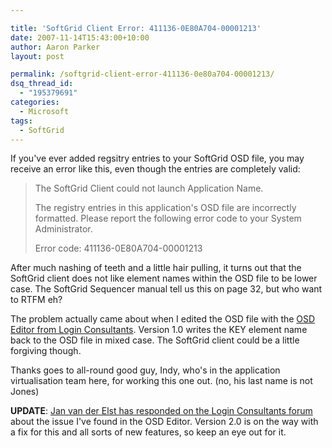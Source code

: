 ```yaml
---

title: 'SoftGrid Client Error: 411136-0E80A704-00001213'
date: 2007-11-14T15:43:00+10:00
author: Aaron Parker
layout: post

permalink: /softgrid-client-error-411136-0e80a704-00001213/
dsq_thread_id:
  - "195379691"
categories:
  - Microsoft
tags:
  - SoftGrid
---
```

If you've ever added regsitry entries to your SoftGrid OSD file, you may receive an error like this, even though the entries are completely valid:

> The SoftGrid Client could not launch Application Name.
> 
> The registry entries in this application's OSD file are incorrectly formatted. Please report the following error code to your System Administrator.
> 
> Error code: 411136-0E80A704-00001213

After much nashing of teeth and a little hair pulling, it turns out that the SoftGrid client does not like element names within the OSD file to be lower case. The SoftGrid Sequencer manual tell us this on page 32, but who want to RTFM eh?

The problem actually came about when I edited the OSD file with the [OSD Editor from Login Consultants](http://www.loginconsultants.com/index.php?option=com_docman&task=doc_details&gid=11&Itemid=149). Version 1.0 writes the KEY element name back to the OSD file in mixed case. The SoftGrid client could be a little forgiving though.

Thanks goes to all-round good guy, Indy, who's in the application virtualisation team here, for working this one out. (no, his last name is not Jones)

**UPDATE**: [Jan van der Elst has responded on the Login Consultants forum](http://www.loginconsultants.com/forum/viewtopic.php?t=477) about the issue I've found in the OSD Editor. Version 2.0 is on the way with a fix for this and all sorts of new features, so keep an eye out for it.